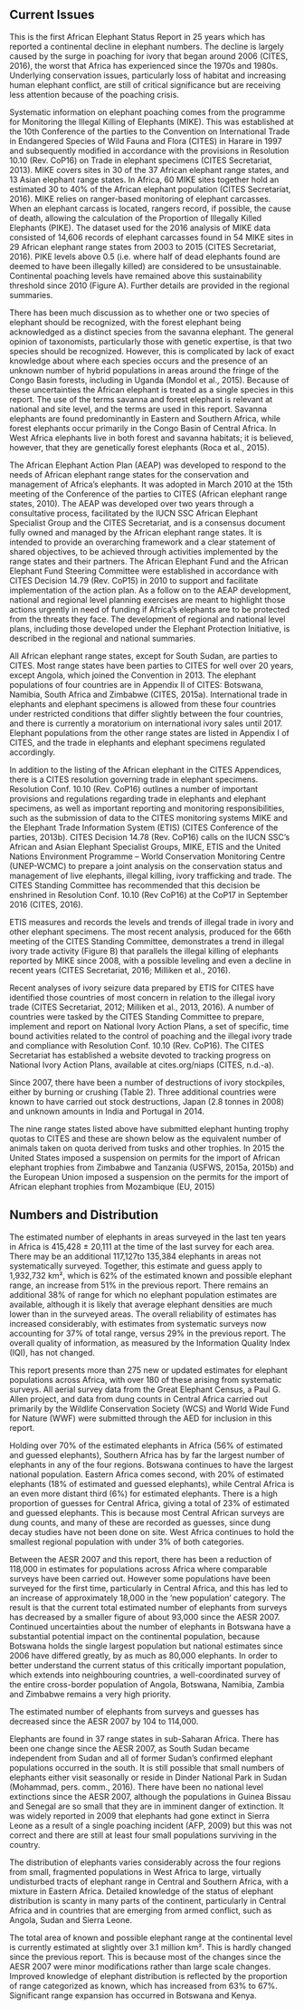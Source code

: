 ## Current Issues

This is the first African Elephant Status Report in 25 years which has reported a continental decline in elephant numbers. The decline is largely caused by the surge in poaching for ivory that began around 2006 (CITES, 2016), the worst that Africa has experienced since the 1970s and 1980s. Underlying conservation issues, particularly loss of habitat and increasing human elephant conflict, are still of critical significance but are receiving less attention because of the poaching crisis.

Systematic information on elephant poaching comes from the programme for Monitoring the Illegal Killing of Elephants (MIKE). This was established at the 10th Conference of the parties to the Convention on International Trade in Endangered Species of Wild Fauna and Flora (CITES) in Harare in 1997 and subsequently modified in accordance with the provisions in Resolution 10.10 (Rev. CoP16) on Trade in elephant specimens (CITES Secretariat, 2013). MIKE covers sites in 30 of the 37 African elephant range states, and 13 Asian elephant range states. In Africa, 60 MIKE sites together hold an estimated 30 to 40% of the African elephant population (CITES Secretariat, 2016). MIKE relies on ranger-based monitoring of elephant carcasses. When an elephant carcass is located, rangers record, if possible, the cause of death, allowing the calculation of the Proportion of Illegally Killed Elephants (PIKE). The dataset used for the 2016 analysis of MIKE data consisted of 14,606 records of elephant carcasses found in 54 MIKE sites in 29 African elephant range states from 2003 to 2015 (CITES Secretariat, 2016). PIKE levels above 0.5 (i.e. where half of dead elephants found are deemed to have been illegally killed) are considered to be unsustainable. Continental poaching levels have remained above this sustainability threshold since 2010 (Figure A). Further details are provided in the regional summaries.

There has been much discussion as to whether one or two species of elephant should be recognized, with the forest elephant being acknowledged as a distinct species from the savanna elephant. The general opinion of taxonomists, particularly those with genetic expertise, is that two species should be recognized. However, this is complicated by lack of exact knowledge about where each species occurs and the presence of an unknown number of hybrid populations in areas around the fringe of the Congo Basin forests, including in Uganda (Mondol et al., 2015). Because of these uncertainties the African elephant is treated as a single species in this report. The use of the terms savanna and forest elephant is relevant at national and site level, and the terms are used in this report. Savanna elephants are found predominantly in Eastern and Southern Africa, while forest elephants occur primarily in the Congo Basin of Central Africa. In West Africa elephants live in both forest and savanna habitats; it is believed, however, that they are genetically forest elephants (Roca et al., 2015).

The African Elephant Action Plan (AEAP) was developed to respond to the needs of African elephant range states for the conservation and management of Africa’s elephants.  It was adopted in March 2010 at the 15th meeting of the Conference of the parties to CITES (African elephant range states, 2010). The AEAP was developed over two years through a consultative process, facilitated by the IUCN SSC African Elephant Specialist Group and the CITES Secretariat, and is a consensus document fully owned and managed by the African elephant range states. It is intended to provide an overarching framework and a clear statement of shared objectives, to be achieved through activities implemented by the range states and their partners. The African Elephant Fund and the African Elephant Fund Steering Committee were established in accordance with CITES Decision 14.79 (Rev. CoP15) in 2010 to support and facilitate implementation of the action plan. As a follow on to the AEAP development, national and regional level planning exercises are meant to highlight those actions urgently in need of funding if Africa’s elephants are to be protected from the threats they face.  The development of regional and national level plans, including those developed under the Elephant Protection Initiative, is described in the regional and national summaries.

All African elephant range states, except for South Sudan, are parties to CITES. Most range states have been parties to CITES for well over 20 years, except Angola, which joined the Convention in 2013. The elephant populations of four countries are in Appendix II of CITES: Botswana, Namibia, South Africa and Zimbabwe (CITES, 2015a). International trade in elephants and elephant specimens is allowed from these four countries under restricted conditions that differ slightly between the four countries, and there is currently a moratorium on international ivory sales until 2017. Elephant populations from the other range states are listed in Appendix I of CITES, and the trade in elephants and elephant specimens regulated accordingly.

In addition to the listing of the African elephant in the CITES Appendices, there is a CITES resolution governing trade in elephant specimens. Resolution Conf. 10.10 (Rev. CoP16) outlines a number of important provisions and regulations regarding trade in elephants and elephant specimens, as well as important reporting and monitoring responsibilities, such as the submission of data to the CITES monitoring systems MIKE and the Elephant Trade Information System (ETIS) (CITES Conference of the parties, 2013b). CITES Decision 14.78 (Rev. CoP16) calls on the IUCN SSC’s African and Asian Elephant Specialist Groups, MIKE, ETIS and the United Nations Environment Programme – World Conservation Monitoring Centre (UNEP-WCMC) to prepare a joint analysis on the conservation status and management of live elephants, illegal killing, ivory trafficking and trade. The CITES Standing Committee has recommended that this decision be enshrined in Resolution Conf. 10.10 (Rev CoP16) at the CoP17 in September 2016 (CITES, 2016).

ETIS measures and records the levels and trends of illegal trade in ivory and other elephant specimens. The most recent analysis, produced for the 66th meeting of the CITES Standing Committee, demonstrates a trend in illegal ivory trade activity (Figure B) that parallels the illegal killing of elephants reported by MIKE since 2008, with a possible leveling and even a decline in recent years (CITES Secretariat, 2016; Milliken et al., 2016).
 
Recent analyses of ivory seizure data prepared by ETIS for CITES have identified those countries of most concern in relation to the illegal ivory trade (CITES Secretariat, 2012; Milliken et al., 2013, 2016). A number of countries were tasked by the CITES Standing Committee to prepare, implement and report on National Ivory Action Plans, a set of specific, time bound activities related to the control of poaching and the illegal ivory trade and compliance with Resolution Conf. 10.10 (Rev. CoP16). The CITES Secretariat has established a website devoted to tracking progress on National Ivory Action Plans, available at cites.org/niaps (CITES, n.d.-a).

Since 2007, there have been a number of destructions of ivory stockpiles, either by burning or crushing (Table 2). Three additional countries were known to have carried out stock destructions, Japan (2.8 tonnes in 2008) and unknown amounts in India and Portugal in 2014. 

The nine range states listed above have submitted elephant hunting trophy quotas to CITES and these are shown below as the equivalent number of animals taken on quota derived from tusks and other trophies. In 2015 the United States imposed a suspension on permits for the import of African elephant trophies from Zimbabwe and Tanzania (USFWS, 2015a, 2015b) and the European Union imposed a suspension on the permits for the import of African elephant trophies from Mozambique (EU, 2015)

## Numbers and Distribution

The estimated number of elephants in areas surveyed in the last ten years in Africa is 415,428 ± 20,111 at the time of the last survey for each area. There may be an additional 117,127to 135,384 elephants in areas not systematically surveyed. Together, this estimate and guess apply to 1,932,732 km², which is 62% of the estimated known and possible elephant range, an increase from 51% in the previous report. There remains an additional 38% of range for which no elephant population estimates are available, although it is likely that average elephant densities are much lower than in the surveyed areas. The overall reliability of estimates has increased considerably, with estimates from systematic surveys now accounting for 37% of total range, versus 29% in the previous report. The overall quality of information, as measured by the Information Quality Index (IQI), has not changed.

This report presents more than 275 new or updated estimates for elephant populations across Africa, with over 180 of these arising from systematic surveys.  All aerial survey data from the Great Elephant Census, a Paul G. Allen project, and data from dung counts in Central Africa carried out primarily by the Wildlife Conservation Society (WCS) and World Wide Fund for Nature (WWF) were submitted through the AED for inclusion in this report. 

Holding over 70% of the estimated elephants in Africa (56% of estimated and guessed elephants), Southern Africa has by far the largest number of elephants in any of the four regions. Botswana continues to have the largest national population. Eastern Africa comes second, with 20% of estimated elephants (18% of estimated and guessed elephants), while Central Africa is an even more distant third (6%) for estimated elephants. There is a high proportion of guesses for Central Africa, giving a total of 23% of estimated and guessed elephants. This is because most Central African surveys are dung counts, and many of these are recorded as guesses, since dung decay studies have not been done on site. West Africa continues to hold the smallest regional population with under 3% of both categories.

Between the AESR 2007 and this report, there has been a reduction of 118,000 in estimates for populations across Africa where comparable surveys have been carried out. However some populations have been surveyed for the first time, particularly in Central Africa, and this has led to an increase of approximately 18,000 in the ‘new population’ category. The result is that the current total estimated number of elephants from surveys has decreased by a smaller figure of about 93,000 since the AESR 2007. Continued uncertainties about the number of elephants in Botswana have a substantial potential impact on the continental population, because Botswana holds the single largest population but national estimates since 2006 have differed greatly, by as much as 80,000 elephants. In order to better understand the current status of this critically important population, which extends into neighbouring countries, a well-coordinated survey of the entire cross-border population of Angola, Botswana, Namibia, Zambia and Zimbabwe remains a very high priority.

The estimated number of elephants from surveys and guesses has decreased since the AESR 2007 by 104 to 114,000.
 
Elephants are found in 37 range states in sub-Saharan Africa. There has been one change since the AESR 2007, as South Sudan became independent from Sudan and all of former Sudan’s confirmed elephant populations occurred in the south. It is still possible that small numbers of elephants either visit seasonally or reside in Dinder National Park in Sudan (Mohammad, pers. comm., 2016). There have been no national level extinctions since the AESR 2007, although the populations in Guinea Bissau and Senegal are so small that they are in imminent danger of extinction. It was widely reported in 2009 that elephants had gone extinct in Sierra Leone as a result of a single poaching incident (AFP, 2009) but this was not correct and there are still at least four small populations surviving in the country.
  
The distribution of elephants varies considerably across the four regions from small, fragmented populations in West Africa to large, virtually undisturbed tracts of elephant range in Central and Southern Africa, with a mixture in Eastern Africa. Detailed knowledge of the status of elephant distribution is scanty in many parts of the continent, particularly in Central Africa and in countries that are emerging from armed conflict, such as Angola, Sudan and Sierra Leone.
 
The total area of known and possible elephant range at the continental level is currently estimated at slightly over  3.1 million km². This is hardly changed since the previous report. This is because most of the changes since the AESR 2007  were minor modifications rather than large scale changes. Improved knowledge of elephant distribution is reflected by the proportion of range categorized as known,  which has increased from 63% to 67%. Significant range expansion has occurred in Botswana and Kenya.

